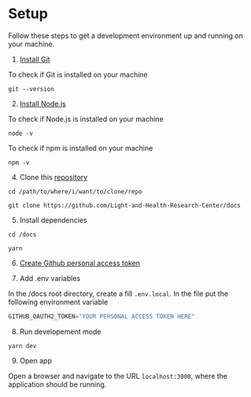 # Setup

Follow these steps to get a development environment up and running on your machine.

1. [Install Git](https://git-scm.com/book/en/v2/Getting-Started-Installing-Git)

  To check if Git is installed on your machine

  ```shell-session
  git --version
  ```

2. [Install Node.js](https://nodejs.org/en/download/)

  To check if Node.js is installed on your machine

  ```shell-session
  node -v
  ```

  To check if npm is installed on your machine

  ```shell-session
  npm -v
  ```

4. Clone this [repository](https://github.com/Light-and-Health-Research-Center/docs)

  ```shell-session
  cd /path/to/where/i/want/to/clone/repo
  ```

  ```shell-session
  git clone https://github.com/Light-and-Health-Research-Center/docs
  ```

5. Install dependencies

  ```shell-session
  cd /docs
  ```

  ```shell-session
  yarn
  ```

6. [Create Github personal access token](https://docs.github.com/en/github/authenticating-to-github/keeping-your-account-and-data-secure/creating-a-personal-access-token)

7. Add .env variables

  In the /docs root directory, create a fill `.env.local`. In the file put the following environment variable

  ```js
  GITHUB_OAUTH2_TOKEN="YOUR PERSONAL ACCESS TOKEN HERE"
  ```

8. Run developement mode

  ```shell-session
  yarn dev
  ```

9. Open app

  Open a browser and navigate to the URL `localhost:3000`, where the application should be running.



